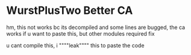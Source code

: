 # WurstPlusTwo Better CA
hm, this not works bc its decompiled and some lines are bugged, the ca works if u want to paste this, but other modules required fix <br>


u cant compile this, i """"leak"""" this to paste the code
